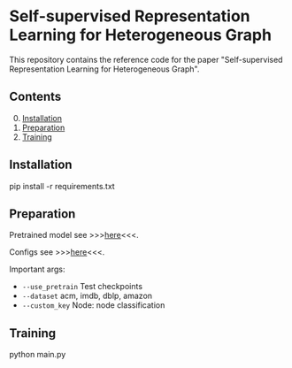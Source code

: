 # Self-supervised Representation Learning for Heterogeneous Graph

This repository contains the reference code for the paper "Self-supervised Representation Learning for Heterogeneous Graph".

## Contents

0. [Installation](#installation)
0. [Preparation](#Preparation)
0. [Training](#train)

## Installation
pip install -r requirements.txt 

## Preparation

Pretrained model see >>>[here](saved_model/)<<<.

Configs see >>>[here](args.yaml)<<<.


Important args:
* `--use_pretrain` Test checkpoints
* `--dataset` acm, imdb, dblp, amazon
* `--custom_key` Node: node classification 

## Training
python main.py

